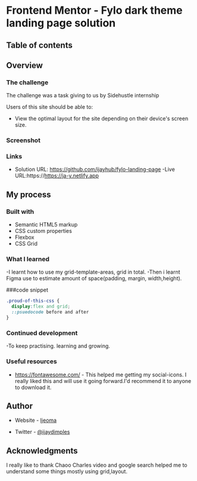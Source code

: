 # Frontend Mentor - Fylo dark theme landing page solution

## Table of contents

## Overview

### The challenge
The challenge was a task giving to us by Sidehustle internship

Users of this site should be able to:

- View the optimal layout for the site depending on their device's screen size.


### Screenshot


### Links

- Solution URL: https://github.com/ijayhub/fylo-landing-page
-Live URL:https://https://ja-y.netlify.app


## My process

### Built with

- Semantic HTML5 markup
- CSS custom properties
- Flexbox
- CSS Grid

### What I learned

-I learnt how to use my grid-template-areas, grid in total.
-Then i learnt Figma use to estimate amount of space(padding, margin, width,height).



###code snippet
```css
.proud-of-this-css {
  display:flex and grid;
  ::psuedocode before and after
}
```



### Continued development

-To keep practising. learning and growing.

### Useful resources

- https://fontawesome.com/ - This helped me getting my social-icons. I really liked this and will use it going forward.I'd recommend it to anyone to download it.



## Author

- Website - [Ijeoma]( https://ijayhub.github.io/Portfolio-ijay/)

- Twitter - [@ijaydimples](https://www.twitter.com/ijaydimples)



## Acknowledgments
I really like to thank Chaoo Charles video and google search helped me to understand some things mostly using grid,layout.
